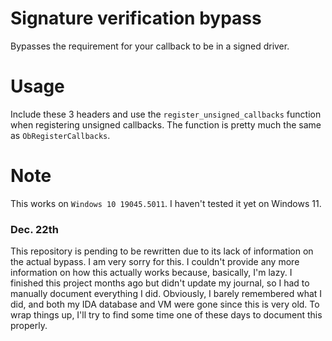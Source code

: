 # Signature verification bypass
Bypasses the requirement for your callback to be in a signed driver.
# Usage
Include these 3 headers and use the `register_unsigned_callbacks` function when registering unsigned callbacks. The function is pretty much the same as `ObRegisterCallbacks`.
# Note
This works on `Windows 10 19045.5011`. I haven't tested it yet on Windows 11.

### Dec. 22th
This repository is pending to be rewritten due to its lack of information on the actual bypass. I am very sorry for this. I couldn't provide any more information on how this actually works because, basically, I'm lazy. I finished this project
months ago but didn't update my journal, so I had to manually document everything I did. Obviously, I barely remembered what I did, and both my IDA database and VM were gone since this is very old.
To wrap things up, I'll try to find some time one of these days to document this properly.
